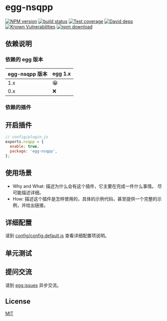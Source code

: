 # egg-nsqpp

[![NPM version][npm-image]][npm-url]
[![build status][travis-image]][travis-url]
[![Test coverage][codecov-image]][codecov-url]
[![David deps][david-image]][david-url]
[![Known Vulnerabilities][snyk-image]][snyk-url]
[![npm download][download-image]][download-url]

[npm-image]: https://img.shields.io/npm/v/egg-nsqpp.svg?style=flat-square
[npm-url]: https://npmjs.org/package/egg-nsqpp
[travis-image]: https://img.shields.io/travis/eggjs/egg-nsqpp.svg?style=flat-square
[travis-url]: https://travis-ci.org/eggjs/egg-nsqpp
[codecov-image]: https://img.shields.io/codecov/c/github/eggjs/egg-nsqpp.svg?style=flat-square
[codecov-url]: https://codecov.io/github/eggjs/egg-nsqpp?branch=master
[david-image]: https://img.shields.io/david/eggjs/egg-nsqpp.svg?style=flat-square
[david-url]: https://david-dm.org/eggjs/egg-nsqpp
[snyk-image]: https://snyk.io/test/npm/egg-nsqpp/badge.svg?style=flat-square
[snyk-url]: https://snyk.io/test/npm/egg-nsqpp
[download-image]: https://img.shields.io/npm/dm/egg-nsqpp.svg?style=flat-square
[download-url]: https://npmjs.org/package/egg-nsqpp

<!--
Description here.
-->

## 依赖说明

### 依赖的 egg 版本

egg-nsqpp 版本 | egg 1.x
--- | ---
1.x | 😁
0.x | ❌

### 依赖的插件
<!--

如果有依赖其它插件，请在这里特别说明。如

- security
- multipart

-->

## 开启插件

```js
// config/plugin.js
exports.nsqpp = {
  enable: true,
  package: 'egg-nsqpp',
};
```

## 使用场景

- Why and What: 描述为什么会有这个插件，它主要在完成一件什么事情。
尽可能描述详细。
- How: 描述这个插件是怎样使用的，具体的示例代码，甚至提供一个完整的示例，并给出链接。

## 详细配置

请到 [config/config.default.js](config/config.default.js) 查看详细配置项说明。

## 单元测试

<!-- 描述如何在单元测试中使用此插件，例如 schedule 如何触发。无则省略。-->

## 提问交流

请到 [egg issues](https://github.com/eggjs/egg/issues) 异步交流。

## License

[MIT](LICENSE)
